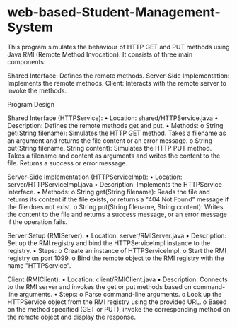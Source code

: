 # web-based-Student-Management-System


This program simulates the behaviour of HTTP GET and PUT methods using Java RMI (Remote Method Invocation). It consists of three main components:

Shared Interface: Defines the remote methods.
Server-Side Implementation: Implements the remote methods.
Client: Interacts with the remote server to invoke the methods.

Program Design

Shared Interface (HTTPService):
•	Location: shared/HTTPService.java
•	Description: Defines the remote methods get and put.
•	Methods:
o	String get(String filename): Simulates the HTTP GET method. Takes a filename as an argument and returns the file content or an error message.
o	String put(String filename, String content): Simulates the HTTP PUT method. Takes a filename and content as arguments and writes the content to the file. Returns a success or error message.

Server-Side Implementation (HTTPServiceImpl):
•	Location: server/HTTPServiceImpl.java
•	Description: Implements the HTTPService interface.
•	Methods:
o	String get(String filename): Reads the file and returns its content if the file exists, or returns a "404 Not Found" message if the file does not exist.
o	String put(String filename, String content): Writes the content to the file and returns a success message, or an error message if the operation fails.



Server Setup (RMIServer):
•	Location: server/RMIServer.java
•	Description: Set up the RMI registry and bind the HTTPServiceImpl instance to the registry.
•	Steps:
o	Create an instance of HTTPServiceImpl.
o	Start the RMI registry on port 1099.
o	Bind the remote object to the RMI registry with the name "HTTPService".

Client (RMIClient):
•	Location: client/RMIClient.java
•	Description: Connects to the RMI server and invokes the get or put methods based on command-line arguments.
•	Steps:
o	Parse command-line arguments.
o	Look up the HTTPService object from the RMI registry using the provided URL.
o	Based on the method specified (GET or PUT), invoke the corresponding method on the remote object and display the response.
